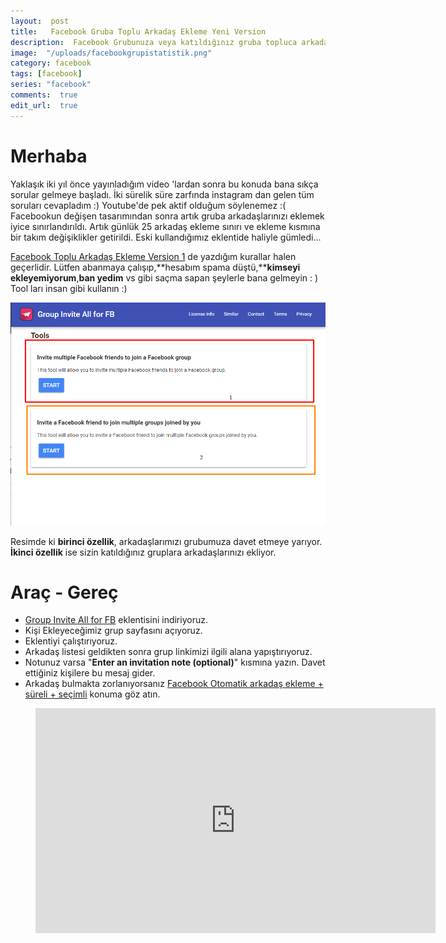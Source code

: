 ```yaml
---
layout:  post
title:   Facebook Gruba Toplu Arkadaş Ekleme Yeni Version
description:  Facebook Grubunuza veya katıldığınız gruba topluca arkadaşlarınızı eklemek
image:  "/uploads/facebookgrupistatistik.png"
category: facebook
tags: [facebook]
series: "facebook"
comments:  true
edit_url:  true
---
```


# Merhaba

Yaklaşık iki yıl önce yayınladığım video 'lardan sonra bu konuda bana sıkça sorular gelmeye başladı. İki sürelik süre zarfında instagram dan gelen tüm soruları cevapladım :) Youtube'de pek aktif olduğum söylenemez :(   Facebookun değişen tasarımından sonra artık gruba arkadaşlarınızı eklemek iyice sınırlandırıldı. Artık günlük 25 arkadaş ekleme sınırı ve ekleme kısmına bir takım değişiklikler getirildi. Eski kullandığımız eklentide haliyle gümledi...
<!-- excerpt separator -->
[Facebook Toplu Arkadaş Ekleme Version 1](https://yuceltoluyag.github.io/facebook-toplu-arkadas-eklemegruba/) de yazdığım kurallar halen geçerlidir. Lütfen abanmaya çalışıp,**hesabım spama düştü,****kimseyi ekleyemiyorum**,**ban yedim** vs gibi saçma sapan şeylerle bana gelmeyin : ) Tool ları insan gibi kullanın  :)

![Facebook Yeni Grup Eklentisi](/uploads/facebookgrupkodu.png)

Resimde ki **birinci özellik**, arkadaşlarımızı grubumuza davet etmeye yarıyor. **İkinci özellik** ise  sizin katıldığınız gruplara arkadaşlarınızı ekliyor.

# Araç - Gereç

* [Group Invite All for FB](http://bc.vc/MQX4bi8)  eklentisini indiriyoruz.
* Kişi Ekleyeceğimiz grup sayfasını açıyoruz.
* Eklentiyi çalıştırıyoruz.
* Arkadaş listesi geldikten sonra grup linkimizi ilgili alana yapıştırıyoruz.
* Notunuz varsa "**Enter an invitation note (optional)**"  kısmına yazın. Davet ettiğiniz kişilere bu mesaj gider.
* Arkadaş bulmakta zorlanıyorsanız [Facebook Otomatik arkadaş ekleme + süreli + seçimli](https://yuceltoluyag.github.io/facebook-otomatik-arkadas-ekleme-sureli/)  konuma göz atın.


<figure class="image is-16by9">
  <iframe class="has-ratio" width="640" height="360" src="https://www.youtube.com/embed/pggW_tyFG7k" frameborder="0" allowfullscreen></iframe>
</figure>